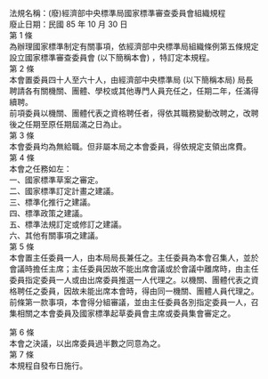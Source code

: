 法規名稱：(廢)經濟部中央標準局國家標準審查委員會組織規程  
廢止日期：民國 85 年 10 月 30 日  
第 1 條  
為辦理國家標準制定有關事項，依經濟部中央標準局組織條例第五條規定  
設立國家標準審查委員會 (以下簡稱本會) ，特訂定本規程。  
第 2 條  
本會置委員四十人至六十人，由經濟部中央標準局 (以下簡稱本局) 局長  
聘請各有關機關、團體、學校或其他專門人員充任之，任期二年，任滿得  
續聘。  
前項委員以機關、團體代表之資格聘任者，得依其職務變動改聘之，改聘  
後之任期至原任期屆滿之日為止。  
第 3 條  
本會委員均為無給職。但非屬本局之本會委員，得依規定支領出席費。  
第 4 條  
本會之任務如左：  
一、國家標準草案之審定。  
二、國家標準訂定計畫之建議。  
三、標準化推行之建議。  
四、標準政策之建議。  
五、標準法規訂定或修訂之建議。  
六、其他有關事項之建議。  
第 5 條  
本會置主任委員一人，由本局局長兼任之。主任委員為本會召集人，並於  
會議時擔任主席；主任委員因故不能出席會議或於會議中離席時，由主任  
委員指定委員一人或由出席委員推選一人代理之。以機關、團體代表之資  
格聘任之委員，因故未能出席本會時，得由同一機關、團體人員代理之。  
前條第一款事項，本會得分組審議，並由主任委員各別指定委員一人，召  
集相關之本會委員及國家標準起草委員會主席或委員集會審定之。  


第 6 條  
本會之決議，以出席委員過半數之同意為之。  
第 7 條  
本規程自發布日施行。  


